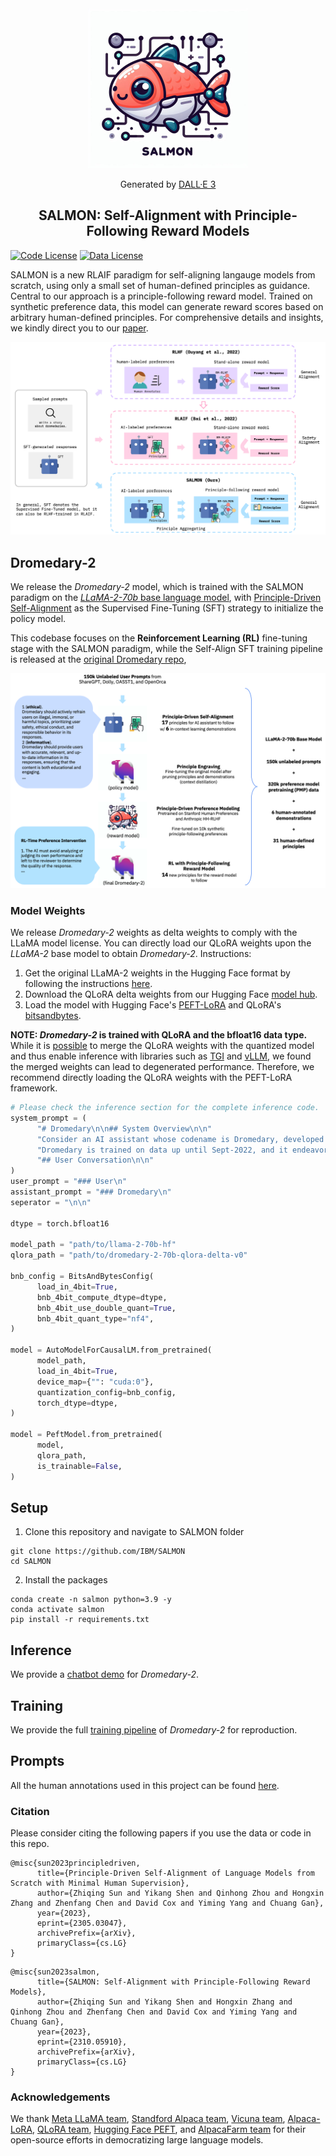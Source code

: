 <div align="center">
    <img src="assets/images/salmon_logo_with_text.jpeg" alt="SALMON Logo" width="256px">
<p>Generated by <a href="https://openai.com/dall-e-3">DALL·E 3</a></p>
</div>

<div align="center">

<!-- # SALMON -->

## SALMON: Self-Alignment with Principle-Following Reward Models

</div>

[![Code License](https://img.shields.io/badge/Code%20License-GPL_3.0-green.svg)](LICENSE)
[![Data License](https://img.shields.io/badge/Data%20License-CC%20By%20NC%204.0-red.svg)](DATA_LICENSE)

<!-- Generated by [DALL·E 3](https://openai.com/dall-e-3) -->

<!-- ## Introduction -->

<!-- Supervised Fine-Tuning (SFT) on response demonstrations combined with
Reinforcement Learning from Human Feedback (RLHF) constitutes a powerful
paradigm for aligning LLM-based AI agents. However, a significant limitation of
such an approach is its dependency on high-quality human annotations, making
its application to intricate tasks challenging due to difficulties in obtaining
consistent response demonstrations and in-distribution response preferences.
This paper presents a novel approach, namely SALMON (Self-ALignMent with
principle-fOllowiNg reward models), to align base language models with minimal
human supervision, using only a small set of human-defined principles, yet
achieving superior performance. Central to our approach is a
principle-following reward model. Trained on synthetic preference data, this
model can generate reward scores based on arbitrary human-defined principles.
By merely adjusting these principles during the RL training phase, we gain full
control over the preferences with the reward model, subsequently influencing
the behavior of the RL-trained policies, and eliminating the reliance on the
collection of online human preferences. Applying our method to the LLaMA-2-70b
base language model, we developed an AI assistant named Dromedary-2. With only
6 exemplars for in-context learning and 31 human-defined principles,
Dromedary-2 significantly surpasses the performance of several state-of-the-art
AI systems, including LLaMA-2-Chat-70b, on various benchmark datasets. We have
open-sourced the code and model weights to encourage further research into
aligning LLM-based AI agents with enhanced supervision efficiency, improved
controllability, and scalable oversight. -->

SALMON is a new RLAIF paradigm for self-aligning langauge models from scratch, using only a small set of human-defined principles as guidance.
Central to our approach is a principle-following reward model. Trained on synthetic preference data, this model can generate reward scores based on arbitrary human-defined principles.
For comprehensive details and insights, we kindly direct you to our [paper](https://arxiv.org/abs/2310.05910).

<p align="center">

<!-- Comparison of SALMON with existing AI alignment paradigms: -->
<img src="assets/images/salmon_comparison.png" alt="SALMON Comparison"/>

<!-- The full SALMON pipeline:
<img src="assets/images/salmon_pipeline.png" alt="SALMON Pipeline"/> -->

</p>

## Dromedary-2

<!-- Starting from the LLaMA-2-70b base language model (Touvron et al., 2023b), Dromedary-2 is first Supervised Fine-Tuned (SFT) with the bootstrapping data generated by an improved version of SELF-ALIGN with 6 In-Context Learning exemplars (Sun et al., 2023b). Following this, a Reinforcement Learning (RL) fine-tuning stage is conducted employing the SALMON paradigm. Our endeavor aims at advancing the frontier of AI alignment when minimizing the requisite for human oversight. In this work, the human demonstration annotations are solely confined to providing six In-Context Learning exemplars via SELF-ALIGN, while the ensuing model behavior, especially at the RL stage, is fully controlled by human-defined principles. -->

We release the *Dromedary-2* model, which is trained with the SALMON paradigm on the [*LLaMA-2-70b* base language model](https://huggingface.co/meta-llama/Llama-2-70b-hf), with [Principle-Driven Self-Alignment](https://github.com/IBM/Dromedary) as the Supervised Fine-Tuning (SFT) strategy to initialize the policy model.

This codebase focuses on the **Reinforcement Learning (RL)** fine-tuning stage with the SALMON paradigm, while the Self-Align SFT training pipeline is released at the [original Dromedary repo](https://github.com/IBM/Dromedary),

<img src="assets/images/Dromedary-2.png" alt="Dromedary-2 Pipeline"/>

### Model Weights

We release *Dromedary-2* weights as delta weights to comply with the LLaMA model license. You can directly load our QLoRA weights upon the *LLaMA-2* base model to obtain *Dromedary-2*. Instructions:

1. Get the original LLaMA-2 weights in the Hugging Face format by following the instructions [here](https://huggingface.co/meta-llama/Llama-2-70b-hf).
2. Download the QLoRA delta weights from our Hugging Face [model hub](https://huggingface.co/zhiqings/dromedary-2-70b-qlora-delta-v0).
3. Load the model with Hugging Face's [PEFT-LoRA](https://github.com/huggingface/peft) and QLoRA's [bitsandbytes](https://github.com/TimDettmers/bitsandbytes).

**NOTE: *Dromedary-2* is trained with QLoRA and the bfloat16 data type.** While it is [possible](https://gist.github.com/ChrisHayduk/1a53463331f52dca205e55982baf9930) to merge the QLoRA weights with the quantized model and thus enable inference with libraries such as [TGI](https://github.com/huggingface/text-generation-inference) and [vLLM](https://github.com/vllm-project/vllm), we found the merged weights can lead to degenerated performance. Therefore, we recommend directly loading the QLoRA weights with the PEFT-LoRA framework.

```python
# Please check the inference section for the complete inference code.
system_prompt = (
      "# Dromedary\n\n## System Overview\n\n"
      "Consider an AI assistant whose codename is Dromedary, developed by the Self-Align team. "
      "Dromedary is trained on data up until Sept-2022, and it endeavors to be a helpful, ethical and reliable assistant.\n\n"
      "## User Conversation\n\n"
)
user_prompt = "### User\n"
assistant_prompt = "### Dromedary\n"
seperator = "\n\n"

dtype = torch.bfloat16

model_path = "path/to/llama-2-70b-hf"
qlora_path = "path/to/dromedary-2-70b-qlora-delta-v0"

bnb_config = BitsAndBytesConfig(
      load_in_4bit=True,
      bnb_4bit_compute_dtype=dtype,
      bnb_4bit_use_double_quant=True,
      bnb_4bit_quant_type="nf4",
)

model = AutoModelForCausalLM.from_pretrained(
      model_path,
      load_in_4bit=True,
      device_map={"": "cuda:0"},
      quantization_config=bnb_config,
      torch_dtype=dtype,
)

model = PeftModel.from_pretrained(
      model,
      qlora_path,
      is_trainable=False,
)
```

## Setup

1. Clone this repository and navigate to SALMON folder

```Shell
git clone https://github.com/IBM/SALMON
cd SALMON
```

2. Install the packages

```Shell
conda create -n salmon python=3.9 -y
conda activate salmon
pip install -r requirements.txt
```

## Inference

We provide a [chatbot demo](inference) for *Dromedary-2*.

## Training

We provide the full [training pipeline](training) of *Dromedary-2* for reproduction.

## Prompts

All the human annotations used in this project can be found [here](prompts).

### Citation

Please consider citing the following papers if you use the data or code in this repo.

```
@misc{sun2023principledriven,
      title={Principle-Driven Self-Alignment of Language Models from Scratch with Minimal Human Supervision},
      author={Zhiqing Sun and Yikang Shen and Qinhong Zhou and Hongxin Zhang and Zhenfang Chen and David Cox and Yiming Yang and Chuang Gan},
      year={2023},
      eprint={2305.03047},
      archivePrefix={arXiv},
      primaryClass={cs.LG}
}
```

```
@misc{sun2023salmon,
      title={SALMON: Self-Alignment with Principle-Following Reward Models},
      author={Zhiqing Sun and Yikang Shen and Hongxin Zhang and Qinhong Zhou and Zhenfang Chen and David Cox and Yiming Yang and Chuang Gan},
      year={2023},
      eprint={2310.05910},
      archivePrefix={arXiv},
      primaryClass={cs.LG}
}
```

### Acknowledgements

We thank [Meta LLaMA team](https://github.com/facebookresearch/llama), [Standford Alpaca team](https://github.com/tatsu-lab/stanford_alpaca), [Vicuna team](https://github.com/lm-sys/FastChat), [Alpaca-LoRA](https://github.com/tloen/alpaca-lora), [QLoRA team](https://github.com/artidoro/qlora), [Hugging Face PEFT](https://github.com/huggingface/peft), and [AlpacaFarm team](https://github.com/tatsu-lab/alpaca_farm) for their open-source efforts in democratizing large language models.
